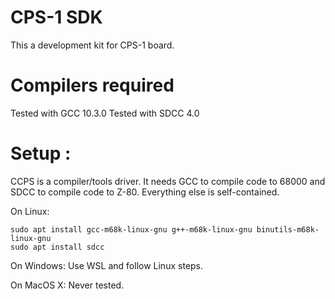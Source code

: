 # CPS-1 SDK

This a development kit for CPS-1 board.

Compilers required
==================

Tested with GCC 10.3.0
Tested with SDCC 4.0

Setup :
=======

CCPS is a compiler/tools driver. It needs GCC to compile code to 68000 and SDCC to compile code to Z-80. Everything else is self-contained. 

On Linux:

```
sudo apt install gcc-m68k-linux-gnu g++-m68k-linux-gnu binutils-m68k-linux-gnu
sudo apt install sdcc
```

On Windows:
Use WSL and follow Linux steps.

On MacOS X:
Never tested. 
